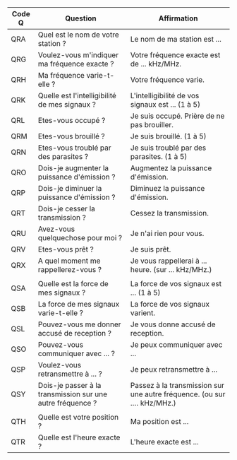 | Code Q | Question                                                   | Affirmation                                                            |
| ------ | ---------------------------------------------------------- | ---------------------------------------------------------------------- |
| QRA    | Quel est le nom de votre station ?                         | Le nom de ma station est ...                                           |
| QRG    | Voulez-vous m'indiquer ma fréquence exacte ?               | Votre fréquence exacte est de ... kHz/MHz.                             |
| QRH    | Ma fréquence varie-t-elle ?                                | Votre fréquence varie.                                                 |
| QRK    | Quelle est l'intelligibilité de mes signaux ?              | L'intelligibilité de vos signaux est ... (1 à 5)                       |
| QRL    | Etes-vous occupé ?                                         | Je suis occupé. Prière de ne pas brouiller.                            |
| QRM    | Etes-vous brouillé ?                                       | Je suis brouillé. (1 à 5)                                              |
| QRN    | Etes-vous troublé par des parasites ?                      | Je suis troublé par des parasites. (1 à 5)                             |
| QRO    | Dois-je augmenter la puissance d'émission ?                | Augmentez la puissance d'émission.                                     |
| QRP    | Dois-je diminuer la puissance d'émission ?                 | Diminuez la puissance d'émission.                                      |
| QRT    | Dois-je cesser la transmission ?                           | Cessez la transmission.                                                |
| QRU    | Avez-vous quelquechose pour moi ?                          | Je n'ai rien pour vous.                                                |
| QRV    | Etes-vous prêt ?                                           | Je suis prêt.                                                          |
| QRX    | A quel moment me rappellerez-vous ?                        | Je vous rappellerai à ... heure. (sur ... kHz/MHz.)                    |
|        |                                                            |                                                                        |
| QSA    | Quelle est la force de mes signaux ?                       | La force de vos signaux est ... (1 à 5)                                |
| QSB    | La force de mes signaux varie-t-elle ?                     | La force de vos signaux varient.                                       |
| QSL    | Pouvez-vous me donner accusé de reception ?                | Je vous donne accusé de reception.                                     |
| QSO    | Pouvez-vous communiquer avec ... ?                         | Je peux communiquer avec ...                                           |
| QSP    | Voulez-vous retransmettre à ... ?                          | Je peux retransmettre à ...                                            |
| QSY    | Dois-je passer à la transmission sur une autre fréquence ? | Passez à la transmission sur une autre fréquence. (ou sur .… kHz/MHz.) |
|        |                                                            |                                                                        |
| QTH    | Quelle est votre position ?                                | Ma position est ...                                                    |
| QTR    | Quelle est l'heure exacte ?                                | L'heure exacte est ...                                                 |
